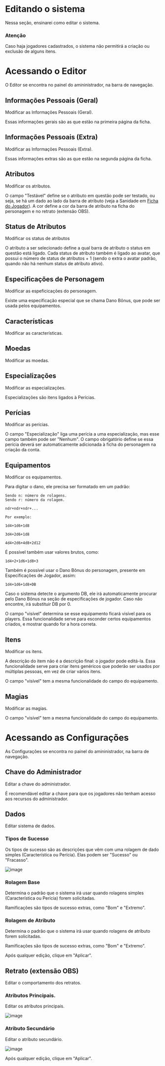 # Editando o sistema

Nessa seção, ensinarei como editar o sistema.

### Atenção

Caso haja jogadores cadastrados, o sistema não permitirá a criação ou exclusão de alguns itens.

# Acessando o Editor

O Editor se encontra no painel do amininistrador, na barra de navegação.

## Informações Pessoais (Geral)

Modificar as Informações Pessoais (Geral).

Essas informações gerais são as que estão na primeira página da ficha.

## Informações Pessoais (Extra)

Modificar as Informações Pessoais (Extra).

Essas informações extras são as que estão na segunda página da ficha.

## Atributos

Modificar os atributos.

O campo "Testável" define se o atributo em questão pode ser testado, ou seja, se há um dado ao lado da barra de atributo (veja a Sanidade em [Ficha do Jogador][]). A cor define a cor da barra de atributo na ficha do personagem e no retrato (extensão OBS).

[Ficha do Jogador]: ./docs/sheet.md

## Status de Atributos

Modificar os status de atributos

O atributo a ser selecionado define a qual barra de atributo o status em questão está ligado. Cada status de atributo também é ligado ao avatar, que possui o número de status de atributos + 1 (sendo o extra o avatar padrão, quando não há nenhum status de atributo ativo).

## Especificações de Personagem

Modificar as espeficicações do personagem.

Existe uma especificação especial que se chama Dano Bônus, que pode ser usada pelos equipamentos.

## Características

Modificar as características.

## Moedas

Modificar as moedas.

## Especializações

Modificar as especializações.

Especializações são itens ligados à Perícias.

## Perícias

Modificar as perícias.

O campo "Especialização" liga uma perícia a uma especialização, mas esse campo também pode ser "Nenhum". O campo obrigatório define se essa perícia deverá ser automaticamente adicionada à ficha do personagem na criação da conta.

## Equipamentos

Modificar os equipamentos.

Para digitar o dano, ele precisa ser formatado em um padrão:

```
Sendo n: número de rolagens.
Sendo r: número da rolagem.

ndr+ndr+ndr+...

Por exemplo:

1d4+1d6+1d8

3d4+2d6+1d8

4d4+2d6+4d8+2d12
```

É possível também usar valores brutos, como:

```
1d4+2+1d6+1d8+3
```

Também é possível usar o Dano Bônus do personagem, presente em Especificações de Jogador, assim:

```
1d4+1d6+1d8+DB
```

Caso o sistema detecte o argumento DB, ele irá automaticamente procurar pelo Dano Bônus na seção de especificações de jogador. Caso não encontre, irá substituir DB por 0.

O campo "visível" determina se esse equipamento ficará visível para os players. Essa funcionalidade serve para esconder certos equipamentos criados, e mostrar quando for a hora correta.

## Itens

Modificar os itens.

A descrição do item não é a descrição final: o jogador pode editá-la. Essa funcionalidade serve para criar itens genéricos que poderão ser usados por múltiplas pessoas, em vez de criar vários itens.

O campo "visível" tem a mesma funcionalidade do campo do equipamento.

## Magias

Modificar as magias.

O campo "visível" tem a mesma funcionalidade do campo do equipamento.

# Acessando as Configurações

As Configurações se encontra no painel do amininistrador, na barra de navegação.

## Chave do Administrador

Editar a chave do administrador.

É recomendável editar a chave para que os jogadores não tenham acesso aos recursos do administrador.

## Dados

Editar sistema de dados.

### Tipos de Sucesso

Os tipos de sucesso são as descrições que vêm com uma rolagem de dado simples (Característica ou Perícia). Elas podem ser "Sucesso" ou "Fracasso".

![image](https://user-images.githubusercontent.com/71353674/160731143-5e7e136f-728d-4b90-a97a-74f11c087c7d.png)

### Rolagem Base

Determina o padrão que o sistema irá usar quando rolagens simples (Característica ou Perícia) forem solicitadas.

Ramificações são tipos de sucesso extras, como "Bom" e "Extremo".

### Rolagem de Atributo

Determina o padrão que o sistema irá usar quando rolagens de atributo forem solicitadas.

Ramificações são tipos de sucesso extras, como "Bom" e "Extremo".

Após qualquer edição, clique em "Aplicar".

## Retrato (extensão OBS)

Editar o comportamento dos retratos.

### Atributos Principais.

Editar os atributos principais.

![image](https://user-images.githubusercontent.com/71353674/160731512-0a6b8c71-9fb6-45e5-9fcd-39d7089c9048.png)

### Atributo Secundário

Editar o atributo secundário.

![image](https://user-images.githubusercontent.com/71353674/160731530-16936850-9489-4468-996a-6717191b4add.png)

Após qualquer edição, clique em "Aplicar".
